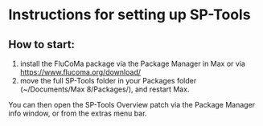 # Instructions for setting up SP-Tools

## How to start:

1) install the FluCoMa package via the Package Manager in Max or via https://www.flucoma.org/download/
2) move the full SP-Tools folder in your Packages folder (~/Documents/Max 8/Packages/), and restart Max.

You can then open the SP-Tools Overview patch via the Package Manager info window, or from the extras menu bar.